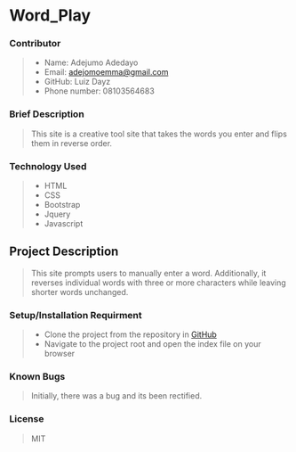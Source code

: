# Word_Play
### Contributor
> * Name: Adejumo Adedayo
> * Email: adejomoemma@gmail.com
> * GitHub: Luiz Dayz
> * Phone number: 08103564683

### Brief Description
>  This site is a creative tool site that takes the words you enter and flips them in reverse order.

### Technology Used
> * HTML
> * CSS
> * Bootstrap
> * Jquery
> * Javascript

## Project Description
> This site prompts users to manually enter a word. Additionally, it reverses individual words with three or more characters while leaving shorter words unchanged.  

### Setup/Installation Requirment
> * Clone the project from the repository in [GitHub](https://www.https://github.com/LuckDayz)
> * Navigate to the project root and open the index file on your browser

### Known Bugs 
>  Initially, there was a bug and its been rectified. 

### License 
>  MIT